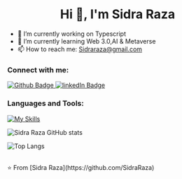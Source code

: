  <h1 align="center">Hi 👋, I'm Sidra Raza</h1>

- 🔭 I’m currently working on Typescript
- 🌱 I’m currently learning Web 3.0,AI & Metaverse 
- 📫 How to reach me: Sidraraza@gmail.com
  
### Connect with me:
<div id="badges">
  <a href="https://github.com/SidraRaza">
    <img src="https://img.shields.io/badge/Github-white?style=for-the-badge&logo=Github&logoColor=black" alt="Github Badge"/>
  </a>
  <a href="https://linkedin.com/in/sidra-raza-9442132b9">
    <img src="https://img.shields.io/badge/linkedIn-blue?style=for-the-badge&logo=linkedIn&logoColor=black" alt="linkedIn Badge"/>
  </a>
</div>

### Languages and Tools:
[![My Skills](https://skillicons.dev/icons?i=html,css,js,ts,py,github,vscode,nodejs,git)](https://skillicons.dev)

![Sidra Raza GitHub stats](https://github-readme-stats.vercel.app/api?username=SidraRaza&show_icons=true&theme=dark)

![Top Langs](https://github-readme-stats.vercel.app/api/top-langs/?username=SidraRaza&theme=dark)


<br>
⭐️ From [Sidra Raza](https://github.com/SidraRaza)
